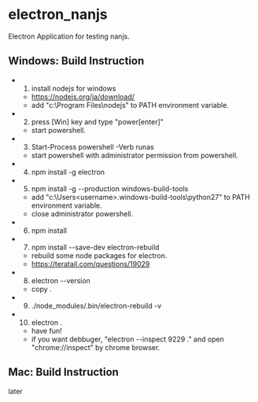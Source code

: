 # electron_nanjs

Electron Application for testing nanjs.

## Windows: Build Instruction

* 1. install nodejs for windows
  * https://nodejs.org/ja/download/
  * add "c:\Program Files\nodejs" to PATH environment variable.

* 2. press [Win] key and type "power[enter]"
  * start powershell.

* 3. Start-Process powershell -Verb runas
  * start powershell with administrator permission from powershell.

* 4. npm install -g electron

* 5. npm install -g --production windows-build-tools
  * add "c:\Users\<username>\.windows-build-tools\python27" to PATH environment variable.
  * close administrator powershell.

* 6. npm install

* 7. npm install --save-dev electron-rebuild
  * rebuild some node packages for electron.
  * https://teratail.com/questions/19029

* 8. electron --version
  * copy <electron version>.

* 9. ./node_modules/.bin/electron-rebuild -v <electron version>

* 10. electron .
  * have fun!
  * if you want debbuger, "electron --inspect 9229 ." and open "chrome://inspect" by chrome browser.

## Mac: Build Instruction

later

